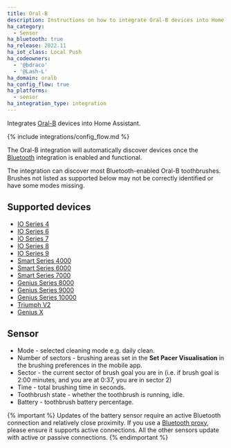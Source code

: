 ```yaml
---
title: Oral-B
description: Instructions on how to integrate Oral-B devices into Home Assistant.
ha_category:
  - Sensor
ha_bluetooth: true
ha_release: 2022.11
ha_iot_class: Local Push
ha_codeowners:
  - '@bdraco'
  - '@Lash-L'
ha_domain: oralb
ha_config_flow: true
ha_platforms:
  - sensor
ha_integration_type: integration
---
```


Integrates [Oral-B](https://oralb.com/) devices into Home Assistant.

{% include integrations/config_flow.md %}

The Oral-B integration will automatically discover devices once the [Bluetooth](/integrations/bluetooth) integration is enabled and functional. 

The integration can discover most Bluetooth-enabled Oral-B toothbrushes. Brushes not listed as supported below may not be correctly identified or have some modes missing.

## Supported devices

- [IO Series 4](https://oralb.com/en-us/products/electric-toothbrushes/io-series-4-rechargeable-electric-toothbrush-blue/)
- [IO Series 6](https://oralb.com/en-us/products/electric-toothbrushes/io-series-6-electric-toothbrush-gray-opal/)
- [IO Series 7](https://oralb.com/en-us/products/electric-toothbrushes/io-series-7-electric-toothbrush-sapphire-blue/)
- [IO Series 8](https://oralb.com/en-us/products/electric-toothbrushes/io-series-8-electric-toothbrush-black-onyx/)
- [IO Series 9](https://oralb.com/en-us/products/electric-toothbrushes/io-series-9-rechargeable-electric-toothbrush-in-rose-quartz/)
- [Smart Series 4000](https://www.service.oralb.com/us/en/products/3754/)
- [Smart Series 6000](https://www.service.oralb.com/us/en/products/3754/)
- [Smart Series 7000](https://oralb.com/en-us/products/electric-toothbrushes/smart-7000-rechargeable-electric-toothbrush/)
- [Genius Series 8000](https://oralb.com/en-us/products/electric-toothbrushes/genius-8000-rechargeable-electric-toothbrush-pink/)
- [Genius Series 9000](https://www.service.oralb.com/us/en/products/3765/)
- [Genius Series 10000](https://www.service.oralb.com/us/en/products/3765/)
- [Triumph V2](https://www.service.oralb.com/us/en/products/3745/)
- [Genius X](https://www.service.oralb.com/us/en/products/3771/)

## Sensor

- Mode - selected cleaning mode e.g. daily clean.
- Number of sectors - brushing areas set in the **Set Pacer Visualisation** in the brushing preferences in the mobile app.
- Sector - the current sector of brush goal you are in (i.e. if brush goal is 2:00 minutes, and you are at 0:37, you are in sector 2)
- Time - total brushing time in seconds.
- Toothbrush state - whether the toothbrush is running, idle.
- Battery - toothbrush battery percentage.

{% important %}
Updates of the battery sensor require an active Bluetooth connection and relatively close proximity. If you use a <a href="{{site.baseurl}}/integrations/bluetooth/#remote-adapters-bluetooth-proxies/" target="_blank">Bluetooth proxy</a>, please ensure it supports active connections. All the other sensors update with active or passive connections.
{% endimportant %}
